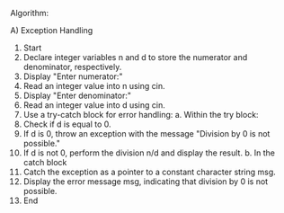 Algorithm: 

A) Exception Handling

1. Start
2. Declare integer variables n and d to store the numerator and denominator, respectively.
3. Display "Enter numerator:"
4. Read an integer value into n using cin.
5. Display "Enter denominator:"
6. Read an integer value into d using cin.
7. Use a try-catch block for error handling:
a. Within the try block:
8. Check if d is equal to 0.
9. If d is 0, throw an exception with the message "Division by 0 is not possible."
10. If d is not 0, perform the division n/d and display the result.
b. In the catch block
11. Catch the exception as a pointer to a constant character string msg.
12. Display the error message msg, indicating that division by 0 is not possible.
13. End
